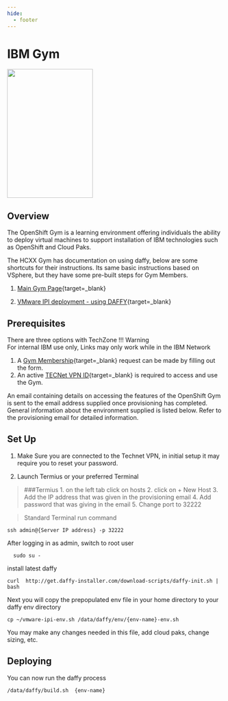 ```yaml
---
hide:
  - footer
---
```

# IBM Gym
<img src='../images/gym.png'   align="top" width="200"
  height="300" style = "float">

## Overview
The OpenShift Gym is a learning environment offering individuals the ability to deploy virtual machines to support installation of IBM technologies such as OpenShift and Cloud Paks.

The HCXX Gym has documentation on using daffy, below are some shortcuts for their instructions. Its same basic instructions based on VSphere, but they have some pre-built steps for Gym Members.

1. [Main Gym Page](https://github.ibm.com/Kerry-Malland/openshift-gym-documentation/blob/main/README.md){target=_blank}

2. [VMware IPI deployment - using DAFFY](https://github.ibm.com/Kerry-Malland/openshift-gym-documentation/blob/main/workouts/vmwaredaffy.md){target=_blank}

## Prerequisites
There are three options with TechZone
!!! Warning   
      For internal IBM use only, Links may only work while in the IBM Network
1. A [Gym Membership](https://w3.ibm.com/w3publisher/ibm-americas-hccx/openshift-gym){target=_blank} request can be made by filling out the form.
2. An active [TECNet VPN ID](https://w3.ibm.com/w3publisher/ibm-americas-hccx/tecnet){target=_blank} is required to access and use the Gym. 

An email containing details on accessing the features of the OpenShift Gym is sent to the email address supplied once provisioning has completed. General information about the environment supplied is listed below. Refer to the provisioning email for detailed information.

## Set Up
1. Make Sure you are connected to the Technet VPN, in initial setup it may require you to reset your password.

2. Launch Termius or your preferred Terminal
> ###Termius
    1. on the left tab click on hosts
    2. click on + New Host
    3. Add the IP address that was given in the provisioning email
    4. Add password that was giving in the email
    5. Change port to 32222

> Standard Terminal run command
```
ssh admin@{Server IP address} -p 32222
```

After logging in as admin, switch to root user

```
  sudo su -
```

install latest daffy

```
curl  http://get.daffy-installer.com/download-scripts/daffy-init.sh | bash

```


Next you will copy the prepopulated env file in your home directory to your daffy env directory
```
cp ~/vmware-ipi-env.sh /data/daffy/env/{env-name}-env.sh
```
You may make any changes needed in this file, add cloud paks, change sizing, etc.

## Deploying
You can now run the daffy process

```
/data/daffy/build.sh  {env-name}

```
